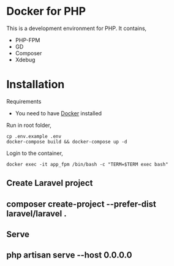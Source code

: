 # Docker for PHP

This is a development environment for PHP.
It contains,
- PHP-FPM
- GD
- Composer
- Xdebug

# Installation
Requirements
- You need to have [Docker](https://docs.docker.com/engine/installation/) installed

Run in root folder,
~~~~
cp .env.example .env
docker-compose build && docker-compose up -d
~~~~

Login to the container,
~~~~
docker exec -it app_fpm /bin/bash -c "TERM=$TERM exec bash"
~~~~

Create Laravel project
----
composer create-project --prefer-dist laravel/laravel .
----

Serve
----
php artisan serve --host 0.0.0.0
----
